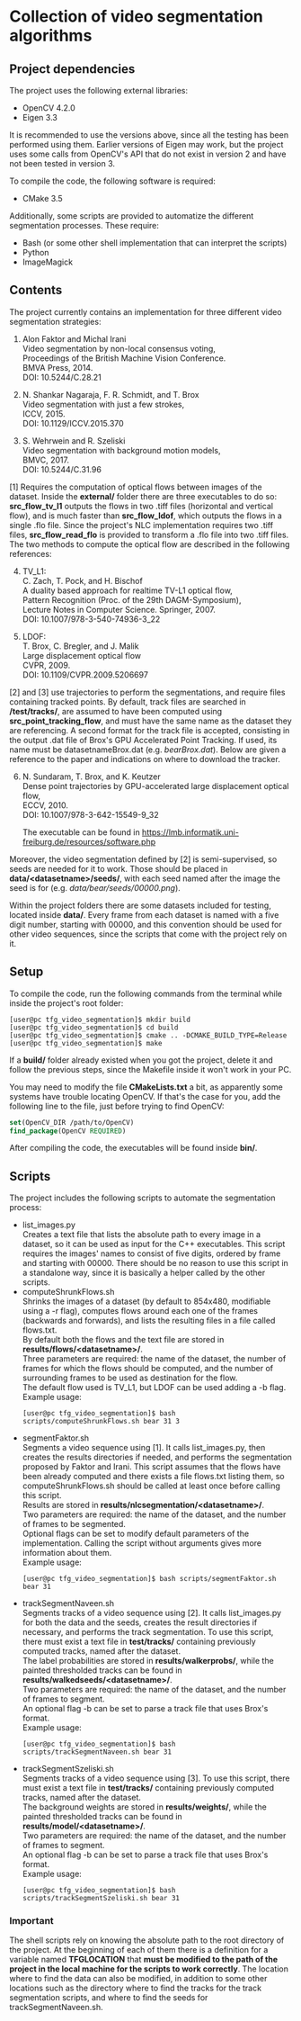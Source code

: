 # Collection of video segmentation algorithms

## Project dependencies

The project uses the following external libraries:
* OpenCV 4.2.0
* Eigen 3.3

It is recommended to use the versions above, since all the testing has been performed using them.
Earlier versions of Eigen may work, but the project uses some calls from OpenCV's API that do not exist in version 2 and have not been tested in version 3.

To compile the code, the following software is required:
* CMake 3.5

Additionally, some scripts are provided to automatize the different segmentation processes. These require:
* Bash (or some other shell implementation that can interpret the scripts)
* Python
* ImageMagick

## Contents

The project currently contains an implementation for three different video segmentation strategies:

1. Alon Faktor and Michal Irani  
   Video segmentation by non-local consensus voting,  
   Proceedings of the British Machine Vision Conference.  
   BMVA Press, 2014.  
   DOI: 10.5244/C.28.21

2. N. Shankar Nagaraja, F. R. Schmidt, and T. Brox  
   Video segmentation with just a few strokes,  
   ICCV, 2015.  
   DOI: 10.1129/ICCV.2015.370

3. S. Wehrwein and R. Szeliski  
   Video segmentation with background motion models,  
   BMVC, 2017.  
   DOI: 10.5244/C.31.96

[1] Requires the computation of optical flows between images of the dataset. Inside the **external/** folder there are three executables to do so: **src_flow_tv_l1** outputs the flows in two .tiff files (horizontal and vertical flow), and is much faster than **src_flow_ldof**, which outputs the flows in a single .flo file.
Since the project's NLC implementation requires two .tiff files, **src_flow_read_flo** is provided to transform a .flo file into two .tiff files. The two methods to compute the optical flow are described in the following references:

4. TV_L1:  
   C. Zach, T. Pock, and H. Bischof  
   A duality based approach for realtime TV-L1 optical flow,  
   Pattern Recognition (Proc. of the 29th DAGM-Symposium),  
   Lecture Notes in Computer Science. Springer, 2007.  
   DOI: 10.1007/978-3-540-74936-3_22

5. LDOF:  
   T. Brox, C. Bregler, and J. Malik  
   Large displacement optical flow  
   CVPR, 2009.  
   DOI: 10.1109/CVPR.2009.5206697

[2] and [3] use trajectories to perform the segmentations, and require files containing tracked points. By default, track files are searched in **/test/tracks/**, are assumed to have been computed using **src_point_tracking_flow**, and must have the same name as the dataset they are referencing.
A second format for the track file is accepted, consisting in the output .dat file of Brox's GPU Accelerated Point Tracking. If used, its name must be datasetnameBrox.dat (e.g. *bearBrox.dat*). Below are given a reference to the paper and indications on where to download the tracker.

6. N. Sundaram, T. Brox, and K. Keutzer  
   Dense point trajectories by GPU-accelerated large displacement optical flow,  
   ECCV, 2010.  
   DOI: 10.1007/978-3-642-15549-9_32

   The executable can be found in https://lmb.informatik.uni-freiburg.de/resources/software.php

Moreover, the video segmentation defined by [2] is semi-supervised, so seeds are needed for it to work. Those should be placed in **data/&lt;datasetname&gt;/seeds/**, with each seed named after the image the seed is for (e.g. *data/bear/seeds/00000.png*).

Within the project folders there are some datasets included for testing, located inside **data/**. Every frame from each dataset is named with a five digit number, starting with 00000, and this convention should be used for other video sequences, since the scripts that come with the project rely on it.

## Setup

To compile the code, run the following commands from the terminal while inside the project's root folder:

```console
[user@pc tfg_video_segmentation]$ mkdir build
[user@pc tfg_video_segmentation]$ cd build
[user@pc tfg_video_segmentation]$ cmake .. -DCMAKE_BUILD_TYPE=Release
[user@pc tfg_video_segmentation]$ make
```

If a **build/** folder already existed when you got the project, delete it and follow the previous steps, since the Makefile inside it won't work in your PC.

You may need to modify the file **CMakeLists.txt** a bit, as apparently some systems have trouble locating OpenCV. If that's the case for you, add the following line to the file, just before trying to find OpenCV:

```cmake
set(OpenCV_DIR /path/to/OpenCV)
find_package(OpenCV REQUIRED)
```

After compiling the code, the executables will be found inside **bin/**.

## Scripts

The project includes the following scripts to automate the segmentation process:

* list_images.py  
  Creates a text file that lists the absolute path to every image in a dataset, so it can be used as input for the C++ executables. This script requires the images' names to consist of five digits, ordered by frame and starting with 00000. There should be no reason to use this script in a standalone way, since it is basically a helper called by the other scripts.
* computeShrunkFlows.sh  
  Shrinks the images of a dataset (by default to 854x480, modifiable using a -r flag), computes flows around each one of the frames (backwards and forwards), and lists the resulting files in a file called flows.txt.  
  By default both the flows and the text file are stored in **results/flows/&lt;datasetname&gt;/**.  
  Three parameters are required: the name of the dataset, the number of frames for which the flows should be computed, and the number of surrounding frames to be used as destination for the flow.  
  The default flow used is TV_L1, but LDOF can be used adding a -b flag.  
  Example usage:  
    ```console
    [user@pc tfg_video_segmentation]$ bash scripts/computeShrunkFlows.sh bear 31 3
    ```
* segmentFaktor.sh  
  Segments a video sequence using [1]. It calls list_images.py, then creates the results directories if needed, and performs the segmentation proposed by Faktor and Irani. This script assumes that the flows have been already computed and there exists a file flows.txt listing them, so computeShrunkFlows.sh should be called at least once before calling this script.  
  Results are stored in **results/nlcsegmentation/&lt;datasetname&gt;/**.  
  Two parameters are required: the name of the dataset, and the number of frames to be segmented.  
  Optional flags can be set to modify default parameters of the implementation. Calling the script without arguments gives more information about them.  
  Example usage:  
    ```console
    [user@pc tfg_video_segmentation]$ bash scripts/segmentFaktor.sh bear 31
    ```
* trackSegmentNaveen.sh  
  Segments tracks of a video sequence using [2]. It calls list_images.py for both the data and the seeds, creates the result directories if necessary, and performs the track segmentation. To use this script, there must exist a text file in **test/tracks/** containing previously computed tracks, named after the dataset.  
  The label probabilities are stored in **results/walkerprobs/**, while the painted thresholded tracks can be found in **results/walkedseeds/&lt;datasetname&gt;/**.  
  Two parameters are required: the name of the dataset, and the number of frames to segment.  
  An optional flag -b can be set to parse a track file that uses Brox's format.  
  Example usage:  
    ```console
    [user@pc tfg_video_segmentation]$ bash scripts/trackSegmentNaveen.sh bear 31
    ```
* trackSegmentSzeliski.sh  
  Segments tracks of a video sequence using [3]. To use this script, there must exist a text file in **test/tracks/** containing previously computed tracks, named after the dataset.  
  The background weights are stored in **results/weights/**, while the painted thresholded tracks can be found in **results/model/&lt;datasetname&gt;/**.  
  Two parameters are required: the name of the dataset, and the number of frames to segment.  
  An optional flag -b can be set to parse a track file that uses Brox's format.  
  Example usage:  
    ```console
    [user@pc tfg_video_segmentation]$ bash scripts/trackSegmentSzeliski.sh bear 31
    ```

### Important

The shell scripts rely on knowing the absolute path to the root directory of the project. At the beginning of each of them there is a definition for a variable named **TFGLOCATION** that **must be modified to the path of the project in the local machine for the scripts to work correctly**.
The location where to find the data can also be modified, in addition to some other locations such as the directory where to find the tracks for the track segmentation scripts, and where to find the seeds for trackSegmentNaveen.sh.

